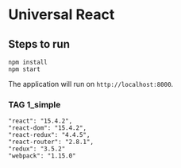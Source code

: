# Universal React

## Steps to run

    npm install
    npm start

The application will run on `http://localhost:8000`.

### TAG 1_simple

    "react": "15.4.2",
    "react-dom": "15.4.2",
    "react-redux": "4.4.5",
    "react-router": "2.8.1",
    "redux": "3.5.2"
    "webpack": "1.15.0"

